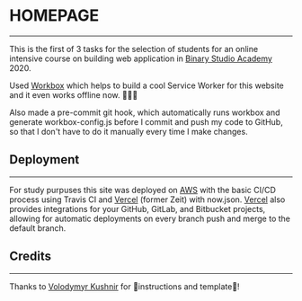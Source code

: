 # HOMEPAGE
---
This is the first of 3 tasks for the selection of students for an online intensive course 
on building web application in [Binary Studio Academy](https://academy.binary-studio.com/en) 2020.

Used [Workbox](https://developers.google.com/web/tools/workbox) which helps to build a cool Service Worker for this website and it even works offline now. 💪🤘😜 

Also made a pre-commit git hook, which automatically runs workbox and generate workbox-config.js before I commit 
and push my code to GitHub, so that I don't have to do it manually every time I make changes.

## Deployment
---
For study purpuses this site was deployed on [AWS](http://coinlawyer.github.io-homepage-production.s3-website.eu-central-1.amazonaws.com/) with the basic CI/CD process using Travis CI 
and [Vercel](https://homepage.coinlawyer.now.sh/) (former Zeit) with now.json. ​​[Vercel](https://vercel.com/docs/v2/git-integrations) also provides integrations for your GitHub, GitLab, and Bitbucket projects, allowing for automatic deployments on every branch push and merge to the default branch.

## Credits 
---
Thanks to [Volodymyr Kushnir](https://volodymyrkushnir.com/) for 🧠instructions and template👊!


